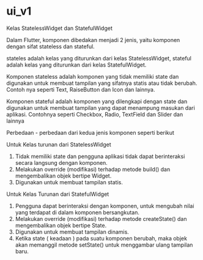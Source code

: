 # ui_v1

Kelas StatelessWidget dan StatefulWidget

Dalam Flutter, komponen dibedakan menjadi 2 jenis, yaitu komponen dengan sifat stateless dan stateful.

stateles adalah kelas yang diturunkan dari kelas StatelessWidget, 
stateful adalah kelas yang diturunkan dari kelas StatefulWidget.

Komponen stateless adalah komponen yang tidak memiliki state dan digunakan untuk membuat tampilan yang sifatnya statis atau tidak berubah. Contoh nya seperti Text, RaiseButton dan Icon dan lainnya.


Komponen stateful adalah komponen yang dilengkapi dengan state dan digunakan untuk membuat tampilan yang dapat menampung masukan dari aplikasi. Contohnya seperti Checkbox, Radio, TextField dan Slider dan lainnya 


Perbedaan - perbedaan dari kedua jenis komponen seperti berikut 

Untuk Kelas turunan dari StatelessWidget 
1. Tidak memiliki state dan pengguna aplikasi tidak dapat berinteraksi secara langsung dengan komponen.
2. Melakukan override (modifikasi) terhadap metode build() dan mengembalikan objek bertipe Widget.
3. Digunakan untuk membuat tampilan statis.

Untuk Kelas Turunan dari StatefulWidget
1. Pengguna dapat berinteraksi dengan komponen, untuk mengubah nilai yang terdapat di dalam komponen bersangkutan.
2. Melakukan override (modifikasi) terhadap metode createState() dan mengembalikan objek bertipe State.
3. Digunakan untuk membuat tampilan dinamis.
4. Ketika state ( keadaan ) pada suatu komponen berubah, maka objek akan memanggil metode setState() untuk menggambar ulang tampilan baru.

